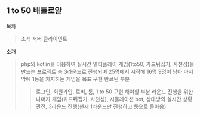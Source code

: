 ## 1 to 50 배틀로얄

목차
> 소개
> 서버
> 클라이언트

소개
> php와 kotlin을 이용하여 실시간 멀티플레이 게임(1to50, 카드뒤집기, 사천성)을 만드는 프로젝트
> 총 3라운드로 진행되며 25명에서 시작해 16명 9명이 남아 마지막에 1등을 차지하는 게임을 목표
> 구현 완료된 부분
> > 로그인, 회원가입, 로비, 룸, 1 to 50
> 구현 해야할 부분
> > 라운드 진행을 위한 나머지 게임(카드뒤집기, 사천성), 시뮬레이션 bot, 상대방의 실시간 상황 관전, 3라운드 진행(현재 1라운드만 진행하고 룸으로 돌아옴)
